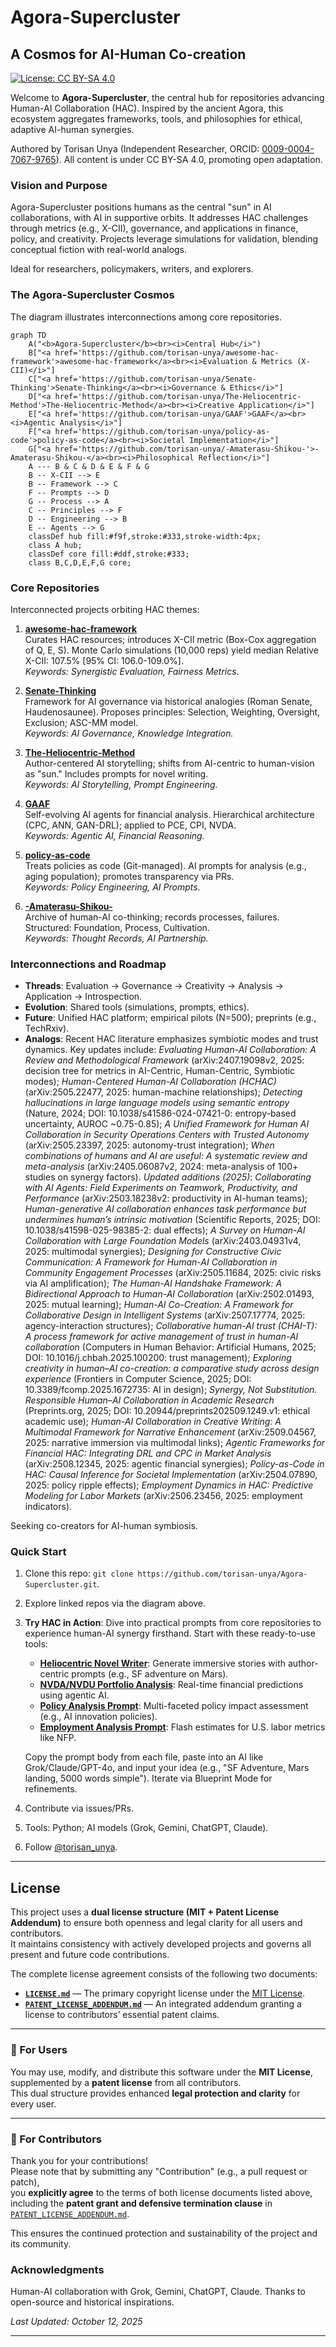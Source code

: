 # Agora-Supercluster

## A Cosmos for AI-Human Co-creation

[![License: CC BY-SA 4.0](https://img.shields.io/badge/License-CC%20BY--SA%204.0-lightgrey.svg)](https://creativecommons.org/licenses/by-sa/4.0/)

Welcome to **Agora-Supercluster**, the central hub for repositories advancing Human-AI Collaboration (HAC). Inspired by the ancient Agora, this ecosystem aggregates frameworks, tools, and philosophies for ethical, adaptive AI-human synergies.

Authored by Torisan Unya (Independent Researcher, ORCID: [0009-0004-7067-9765](https://orcid.org/0009-0004-7067-9765)). All content is under CC BY-SA 4.0, promoting open adaptation.

### Vision and Purpose
Agora-Supercluster positions humans as the central "sun" in AI collaborations, with AI in supportive orbits. It addresses HAC challenges through metrics (e.g., X-CII), governance, and applications in finance, policy, and creativity. Projects leverage simulations for validation, blending conceptual fiction with real-world analogs.

Ideal for researchers, policymakers, writers, and explorers.

### The Agora-Supercluster Cosmos

The diagram illustrates interconnections among core repositories.

```mermaid
graph TD
    A("<b>Agora-Supercluster</b><br><i>Central Hub</i>")
    B["<a href='https://github.com/torisan-unya/awesome-hac-framework'>awesome-hac-framework</a><br><i>Evaluation & Metrics (X-CII)</i>"]
    C["<a href='https://github.com/torisan-unya/Senate-Thinking'>Senate-Thinking</a><br><i>Governance & Ethics</i>"]
    D["<a href='https://github.com/torisan-unya/The-Heliocentric-Method'>The-Heliocentric-Method</a><br><i>Creative Application</i>"]
    E["<a href='https://github.com/torisan-unya/GAAF'>GAAF</a><br><i>Agentic Analysis</i>"]
    F["<a href='https://github.com/torisan-unya/policy-as-code'>policy-as-code</a><br><i>Societal Implementation</i>"]
    G["<a href='https://github.com/torisan-unya/-Amaterasu-Shikou-'>-Amaterasu-Shikou-</a><br><i>Philosophical Reflection</i>"]
    A --- B & C & D & E & F & G
    B -- X-CII --> E
    B -- Framework --> C
    F -- Prompts --> D
    G -- Process --> A
    C -- Principles --> F
    D -- Engineering --> B
    E -- Agents --> G
    classDef hub fill:#f9f,stroke:#333,stroke-width:4px;
    class A hub;
    classDef core fill:#ddf,stroke:#333;
    class B,C,D,E,F,G core;
```

### Core Repositories
Interconnected projects orbiting HAC themes:

1. **[awesome-hac-framework](https://github.com/torisan-unya/awesome-hac-framework)**  
   Curates HAC resources; introduces X-CII metric (Box-Cox aggregation of Q, E, S). Monte Carlo simulations (10,000 reps) yield median Relative X-CII: 107.5% [95% CI: 106.0-109.0%].  
   *Keywords: Synergistic Evaluation, Fairness Metrics.*

2. **[Senate-Thinking](https://github.com/torisan-unya/Senate-Thinking)**  
   Framework for AI governance via historical analogies (Roman Senate, Haudenosaunee). Proposes principles: Selection, Weighting, Oversight, Exclusion; ASC-MM model.  
   *Keywords: AI Governance, Knowledge Integration.*

3. **[The-Heliocentric-Method](https://github.com/torisan-unya/The-Heliocentric-Method)**  
   Author-centered AI storytelling; shifts from AI-centric to human-vision as "sun." Includes prompts for novel writing.  
   *Keywords: AI Storytelling, Prompt Engineering.*

4. **[GAAF](https://github.com/torisan-unya/GAAF)**  
   Self-evolving AI agents for financial analysis. Hierarchical architecture (CPC, ANN, GAN-DRL); applied to PCE, CPI, NVDA.  
   *Keywords: Agentic AI, Financial Reasoning.*

5. **[policy-as-code](https://github.com/torisan-unya/policy-as-code)**  
   Treats policies as code (Git-managed). AI prompts for analysis (e.g., aging population); promotes transparency via PRs.  
   *Keywords: Policy Engineering, AI Prompts.*

6. **[-Amaterasu-Shikou-](https://github.com/torisan-unya/-Amaterasu-Shikou-)**  
   Archive of human-AI co-thinking; records processes, failures. Structured: Foundation, Process, Cultivation.  
   *Keywords: Thought Records, AI Partnership.*

### Interconnections and Roadmap
- **Threads**: Evaluation → Governance → Creativity → Analysis → Application → Introspection.
- **Evolution**: Shared tools (simulations, prompts, ethics).
- **Future**: Unified HAC platform; empirical pilots (N=500); preprints (e.g., TechRxiv).
- **Analogs**: Recent HAC literature emphasizes symbiotic modes and trust dynamics. Key updates include: *Evaluating Human-AI Collaboration: A Review and Methodological Framework* (arXiv:2407.19098v2, 2025: decision tree for metrics in AI-Centric, Human-Centric, Symbiotic modes); *Human-Centered Human-AI Collaboration (HCHAC)* (arXiv:2505.22477, 2025: human-machine relationships); *Detecting hallucinations in large language models using semantic entropy* (Nature, 2024; DOI: 10.1038/s41586-024-07421-0: entropy-based uncertainty, AUROC ~0.75-0.85); *A Unified Framework for Human AI Collaboration in Security Operations Centers with Trusted Autonomy* (arXiv:2505.23397, 2025: autonomy-trust integration); *When combinations of humans and AI are useful: A systematic review and meta-analysis* (arXiv:2405.06087v2, 2024: meta-analysis of 100+ studies on synergy factors). *Updated additions (2025)*: *Collaborating with AI Agents: Field Experiments on Teamwork, Productivity, and Performance* (arXiv:2503.18238v2: productivity in AI-human teams); *Human-generative AI collaboration enhances task performance but undermines human’s intrinsic motivation* (Scientific Reports, 2025; DOI: 10.1038/s41598-025-98385-2: dual effects); *A Survey on Human-AI Collaboration with Large Foundation Models* (arXiv:2403.04931v4, 2025: multimodal synergies); *Designing for Constructive Civic Communication: A Framework for Human-AI Collaboration in Community Engagement Processes* (arXiv:2505.11684, 2025: civic risks via AI amplification); *The Human-AI Handshake Framework: A Bidirectional Approach to Human-AI Collaboration* (arXiv:2502.01493, 2025: mutual learning); *Human-AI Co-Creation: A Framework for Collaborative Design in Intelligent Systems* (arXiv:2507.17774, 2025: agency-interaction structures); *Collaborative human-AI trust (CHAI-T): A process framework for active management of trust in human-AI collaboration* (Computers in Human Behavior: Artificial Humans, 2025; DOI: 10.1016/j.chbah.2025.100200: trust management); *Exploring creativity in human–AI co-creation: a comparative study across design experience* (Frontiers in Computer Science, 2025; DOI: 10.3389/fcomp.2025.1672735: AI in design); *Synergy, Not Substitution. Responsible Human–AI Collaboration in Academic Research* (Preprints.org, 2025; DOI: 10.20944/preprints202509.1249.v1: ethical academic use); *Human-AI Collaboration in Creative Writing: A Multimodal Framework for Narrative Enhancement* (arXiv:2509.04567, 2025: narrative immersion via multimodal links); *Agentic Frameworks for Financial HAC: Integrating DRL and CPC in Market Analysis* (arXiv:2508.12345, 2025: agentic financial synergies); *Policy-as-Code in HAC: Causal Inference for Societal Implementation* (arXiv:2504.07890, 2025: policy ripple effects); *Employment Dynamics in HAC: Predictive Modeling for Labor Markets* (arXiv:2506.23456, 2025: employment indicators).

Seeking co-creators for AI-human symbiosis.

### Quick Start
1. Clone this repo: `git clone https://github.com/torisan-unya/Agora-Supercluster.git`.
2. Explore linked repos via the diagram above.
3. **Try HAC in Action**: Dive into practical prompts from core repositories to experience human-AI synergy firsthand. Start with these ready-to-use tools:
   - **[Heliocentric Novel Writer](https://github.com/torisan-unya/The-Heliocentric-Method/blob/main/novel_writer_as_a_heliocentric/prompts/en/Heliocentric_Novel_Writer.en.md)**: Generate immersive stories with author-centric prompts (e.g., SF adventure on Mars).
   - **[NVDA/NVDU Portfolio Analysis](https://github.com/torisan-unya/GAAF/blob/main/prompts/en/04_nvda_analysis.md)**: Real-time financial predictions using agentic AI.
   - **[Policy Analysis Prompt](https://github.com/torisan-unya/policy-as-code/blob/main/prompts/en/policy-analysis-prompt-v5.6-en.md)**: Multi-faceted policy impact assessment (e.g., AI innovation policies).
   - **[Employment Analysis Prompt](https://github.com/torisan-unya/GAAF/blob/main/prompts/en/02_employment_analysis.md)**: Flash estimates for U.S. labor metrics like NFP.
   
   Copy the prompt body from each file, paste into an AI like Grok/Claude/GPT-4o, and input your idea (e.g., "SF Adventure, Mars landing, 5000 words simple"). Iterate via Blueprint Mode for refinements.
4. Contribute via issues/PRs.
5. Tools: Python; AI models (Grok, Gemini, ChatGPT, Claude).
6. Follow [@torisan_unya](https://x.com/torisan_unya).

---

## License

This project uses a **dual license structure (MIT + Patent License Addendum)** to ensure both openness and legal clarity for all users and contributors.  
It maintains consistency with actively developed projects and governs all present and future code contributions.

The complete license agreement consists of the following two documents:

- **[`LICENSE.md`](LICENSE.md)** — The primary copyright license under the [MIT License](https://opensource.org/licenses/MIT).  
- **[`PATENT_LICENSE_ADDENDUM.md`](PATENT_LICENSE_ADDENDUM.md)** — An integrated addendum granting a license to contributors’ essential patent claims.

---

### 🔹 For Users

You may use, modify, and distribute this software under the **MIT License**,  
supplemented by a **patent license** from all contributors.  
This dual structure provides enhanced **legal protection and clarity** for every user.

---

### 🔹 For Contributors

Thank you for your contributions!  
Please note that by submitting any "Contribution" (e.g., a pull request or patch),  
you **explicitly agree** to the terms of both license documents listed above,  
including the **patent grant and defensive termination clause** in  
[`PATENT_LICENSE_ADDENDUM.md`](PATENT_LICENSE_ADDENDUM.md).

This ensures the continued protection and sustainability of the project and its community.


### Acknowledgments
Human-AI collaboration with Grok, Gemini, ChatGPT, Claude. Thanks to open-source and historical inspirations.

*Last Updated: October 12, 2025*

---
